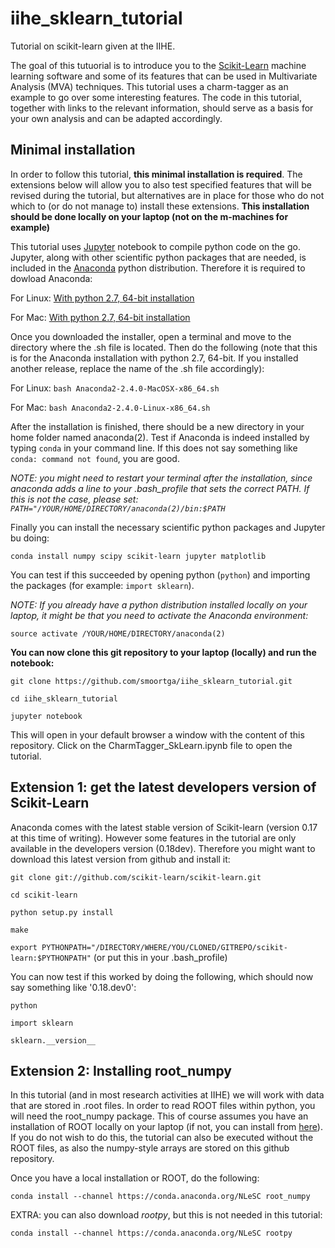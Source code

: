 # iihe_sklearn_tutorial
Tutorial on scikit-learn given at the IIHE. 

The goal of this tutuorial is to introduce you to the [Scikit-Learn](http://scikit-learn.org/stable/) machine learning software and some of its features that can be used in Multivariate Analysis (MVA) techniques. This tutorial uses a charm-tagger as an example to go over some interesting features. The code in this tutorial, together with links to the relevant information, should serve as a basis for your own analysis and can be adapted accordingly.

## Minimal installation
In order to follow this tutorial, **this minimal installation is required**. The extensions below will allow you to also test specified features that will be revised during the tutorial, but alternatives are in place for those who do not which to (or do not manage to) install these extensions. **This installation should be done locally on your laptop (not on the m-machines for example)**

This tutorial uses [Jupyter](http://jupyter.org/) notebook to compile python code on the go. Jupyter, along with other scientific python packages that are needed, is included in the [Anaconda](https://www.continuum.io/downloads) python distribution. Therefore it is required to dowload Anaconda:

For Linux: <a href="https://3230d63b5fc54e62148e-c95ac804525aac4b6dba79b00b39d1d3.ssl.cf1.rackcdn.com/Anaconda2-2.4.0-Linux-x86_64.sh"> With python 2.7, 64-bit installation</a>

For Mac: <a href="https://3230d63b5fc54e62148e-c95ac804525aac4b6dba79b00b39d1d3.ssl.cf1.rackcdn.com/Anaconda2-2.4.0-MacOSX-x86_64.sh"> With python 2.7, 64-bit installation</a>

Once you downloaded the installer, open a terminal and move to the directory where the .sh file is located. Then do the following (note that this is for the Anaconda installation with python 2.7, 64-bit. If you installed another release, replace the name of the .sh file accordingly):

For Linux: `bash Anaconda2-2.4.0-MacOSX-x86_64.sh`

For Mac: `bash Anaconda2-2.4.0-Linux-x86_64.sh`

After the installation is finished, there should be a new directory in your home folder named anaconda(2). Test if Anaconda is indeed installed by typing `conda` in your command line. If this does not say something like `conda: command not found`, you are good. 

*NOTE: you might need to restart your terminal after the installation, since anaconda adds a line to your .bash_profile that sets the correct PATH. If this is not the case, please set: `PATH="/YOUR/HOME/DIRECTORY/anaconda(2)/bin:$PATH`*

Finally you can install the necessary scientific python packages and Jupyter bu doing:

`conda install numpy scipy scikit-learn jupyter matplotlib`

You can test if this succeeded by opening python (`python`) and importing the packages (for example: `import sklearn`).

*NOTE: If you already have a python distribution installed locally on your laptop, it might be that you need to activate the Anaconda environment:*

`source activate /YOUR/HOME/DIRECTORY/anaconda(2)`

**You can now clone this git repository to your laptop (locally) and run the notebook:**

`git clone https://github.com/smoortga/iihe_sklearn_tutorial.git`

`cd iihe_sklearn_tutorial`

`jupyter notebook`

This will open in your default browser a window with the content of this repository. Click on the CharmTagger_SkLearn.ipynb file to open the tutorial.

## Extension 1: get the latest developers version of Scikit-Learn
Anaconda comes with the latest stable version of Scikit-learn (version 0.17 at this time of writing). However some features in the tutorial are only available in the developers version (0.18dev). Therefore you might want to download this latest version from github and install it:

`git clone git://github.com/scikit-learn/scikit-learn.git`

`cd scikit-learn`

`python setup.py install`

`make`

`export PYTHONPATH="/DIRECTORY/WHERE/YOU/CLONED/GITREPO/scikit-learn:$PYTHONPATH"` (or put this in your .bash_profile)

You can now test if this worked by doing the following, which should now say something like '0.18.dev0':

`python`

`import sklearn`

`sklearn.__version__`

## Extension 2: Installing root_numpy
In this tutorial (and in most research activities at IIHE) we will work with data that are stored in .root files. In order to read ROOT files within python, you will need the root_numpy package. This of course assumes you have an installation of ROOT locally on your laptop (if not, you can install from [here](https://root.cern.ch/downloading-root)). If you do not wish to do this, the tutorial can also be executed without the ROOT files, as also the numpy-style arrays are stored on this github repository.

Once you have a local installation or ROOT, do the following:

`conda install --channel https://conda.anaconda.org/NLeSC root_numpy`

EXTRA: you can also download *rootpy*, but this is not needed in this tutorial:

`conda install --channel https://conda.anaconda.org/NLeSC rootpy`

